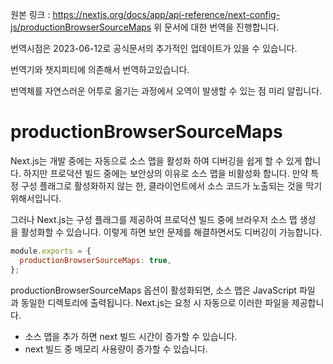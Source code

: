 원본 링크 : https://nextjs.org/docs/app/api-reference/next-config-js/productionBrowserSourceMaps
위 문서에 대한 번역을 진행합니다.

번역시점은 2023-06-12로 공식문서의 추가적인 업데이트가 있을 수 있습니다.

번역기와 챗지피티에 의존해서 번역하고있습니다.

번역체를 자연스러운 어투로 옮기는 과정에서 오역이 발생할 수 있는 점 미리 알립니다.


# productionBrowserSourceMaps

Next.js는 개발 중에는 자동으로 소스 맵을 활성화 하여 디버깅을 쉽게 할 수 있게 합니다. 하지만 프로덕션 빌드 중에는 보안상의 이유로 소스 맵을 비활성화 합니다. 만약 특정 구성 플래그로 활성화하지 않는 한, 클라이언트에서 소스 코드가 노출되는 것을 막기 위해서입니다.

그러나 Next.js는 구성 플래그를 제공하여 프로덕션 빌드 중에 브라우저 소스 맵 생성을 활성화할 수 있습니다. 이렇게 하면 보안 문제를 해결하면서도 디버깅이 가능합니다.

```jsx
module.exports = {
  productionBrowserSourceMaps: true,
};
```

productionBrowserSourceMaps 옵션이 활성화되면, 소스 맵은 JavaScript 파일과 동일한 디렉토리에 출력됩니다. Next.js는 요청 시 자동으로 이러한 파일을 제공합니다.

- 소스 맵을 추가 하면 next 빌드 시간이 증가할 수 있습니다.
- next 빌드 중 메모리 사용량이 증가할 수 있습니다.